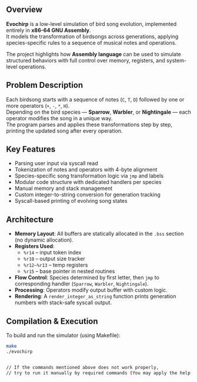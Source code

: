 

## Overview

**Evochirp** is a low-level simulation of bird song evolution, implemented entirely in **x86-64 GNU Assembly**.  
It models the transformation of birdsongs across generations, applying species-specific rules to a sequence of musical notes and operations.

The project highlights how **Assembly language** can be used to simulate structured behaviors with full control over memory, registers, and system-level operations.

## Problem Description

Each birdsong starts with a sequence of notes (`C`, `T`, `D`) followed by one or more operators (`+`, `-`, `*`, `H`).  
Depending on the bird species — **Sparrow**, **Warbler**, or **Nightingale** — each operator modifies the song in a unique way.  
The program parses and applies these transformations step by step, printing the updated song after every operation.

## Key Features

- Parsing user input via syscall read  
- Tokenization of notes and operators with 4-byte alignment  
- Species-specific song transformation logic via `jmp` and labels  
- Modular code structure with dedicated handlers per species  
- Manual memory and stack management  
- Custom integer-to-string conversion for generation tracking  
- Syscall-based printing of evolving song states  

## Architecture

- **Memory Layout**: All buffers are statically allocated in the `.bss` section (no dynamic allocation).  
- **Registers Used**:
  - `%r14` – input token index  
  - `%r10` – output size tracker  
  - `%r12–%r13` – temp registers  
  - `%r15` – base pointer in nested routines  
- **Flow Control**: Species determined by first letter, then `jmp` to corresponding handler (`Sparrow`, `Warbler`, `Nightingale`).  
- **Processing**: Operators modify output buffer with custom logic.  
- **Rendering**: A `render_integer_as_string` function prints generation numbers with stack-safe syscall output.

## Compilation & Execution

To build and run the simulator (using Makefile):

```bash
make
./evochirp


// If the commands mentioned above does not work properly,
// try to run it manually by required commands (You may apply the help of AI) and test the inputs manually.
